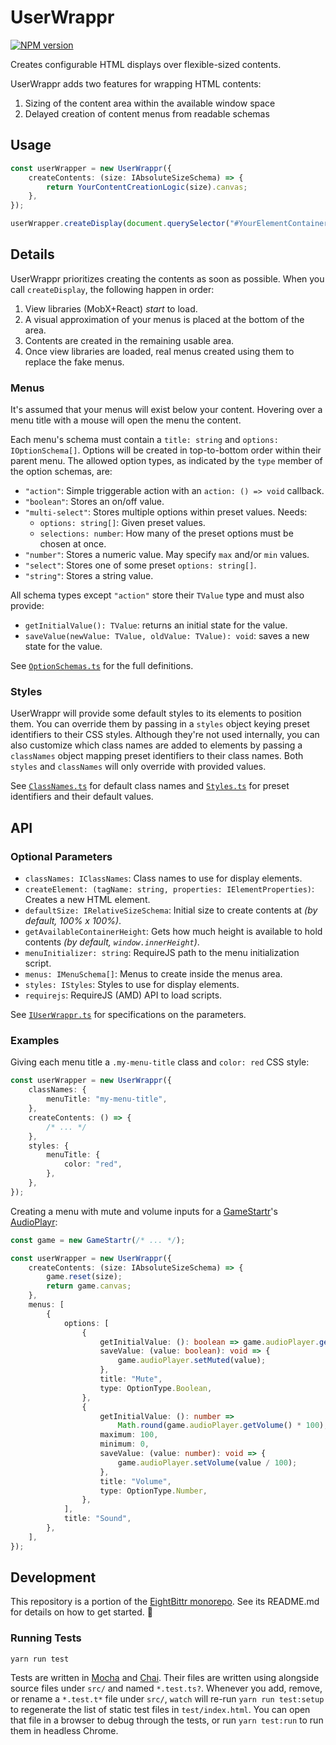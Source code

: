 <!-- Top -->
# UserWrappr

[![NPM version](https://badge.fury.io/js/userwrappr.svg)](http://badge.fury.io/js/userwrappr)

Creates configurable HTML displays over flexible-sized contents.
<!-- /Top -->

UserWrappr adds two features for wrapping HTML contents:

1. Sizing of the content area within the available window space
2. Delayed creation of content menus from readable schemas

## Usage

```typescript
const userWrapper = new UserWrappr({
    createContents: (size: IAbsoluteSizeSchema) => {
        return YourContentCreationLogic(size).canvas;
    },
});

userWrapper.createDisplay(document.querySelector("#YourElementContainer"));
```

## Details

UserWrappr prioritizes creating the contents as soon as possible.
When you call `createDisplay`, the following happen in order:

1. View libraries (MobX+React) _start_ to load.
2. A visual approximation of your menus is placed at the bottom of the area.
3. Contents are created in the remaining usable area.
4. Once view libraries are loaded, real menus created using them to replace the fake menus.

### Menus

It's assumed that your menus will exist below your content.
Hovering over a menu title with a mouse will open the menu the content.

Each menu's schema must contain a `title: string` and `options: IOptionSchema[]`.
Options will be created in top-to-bottom order within their parent menu.
The allowed option types, as indicated by the `type` member of the option schemas, are:

-   `"action"`: Simple triggerable action with an `action: () => void` callback.
-   `"boolean"`: Stores an on/off value.
-   `"multi-select"`: Stores multiple options within preset values. Needs:
    -   `options: string[]`: Given preset values.
    -   `selections: number`: How many of the preset options must be chosen at once.
-   `"number"`: Stores a numeric value. May specify `max` and/or `min` values.
-   `"select"`: Stores one of some preset `options: string[]`.
-   `"string"`: Stores a string value.

All schema types except `"action"` store their `TValue` type and must also provide:

-   `getInitialValue(): TValue`: returns an initial state for the value.
-   `saveValue(newValue: TValue, oldValue: TValue): void`: saves a new state for the value.

See [`OptionSchemas.ts`](src/Menus/Options/OptionSchemas.ts) for the full definitions.

### Styles

UserWrappr will provide some default styles to its elements to position them.
You can override them by passing in a `styles` object keying preset identifiers to their CSS styles.
Although they're not used internally, you can also customize which class names are added to elements by passing a `classNames` object mapping preset identifiers to their class names.
Both `styles` and `classNames` will only override with provided values.

See [`ClassNames.ts`](src/Bootstrapping/ClassNames.ts) for default class names and [`Styles.ts`](src/Bootstrapping/Styles.ts) for preset identifiers and their default values.

## API

### Optional Parameters

-   `classNames: IClassNames`: Class names to use for display elements.
-   `createElement: (tagName: string, properties: IElementProperties)`: Creates a new HTML element.
-   `defaultSize: IRelativeSizeSchema`: Initial size to create contents at _(by default, 100% x 100%)_.
-   `getAvailableContainerHeight`: Gets how much height is available to hold contents _(by default, `window.innerHeight`)_.
-   `menuInitializer: string`: RequireJS path to the menu initialization script.
-   `menus: IMenuSchema[]`: Menus to create inside the menus area.
-   `styles: IStyles`: Styles to use for display elements.
-   `requirejs`: RequireJS (AMD) API to load scripts.

See [`IUserWrappr.ts`](src/IUserWrappr.ts) for specifications on the parameters.

### Examples

Giving each menu title a `.my-menu-title` class and `color: red` CSS style:

```typescript
const userWrapper = new UserWrappr({
    classNames: {
        menuTitle: "my-menu-title",
    },
    createContents: () => {
        /* ... */
    },
    styles: {
        menuTitle: {
            color: "red",
        },
    },
});
```

Creating a menu with mute and volume inputs for a [GameStartr](https://github.com/FullScreenShenanigans/GameStartr)'s [AudioPlayr](https://github.com/FullScreenShenanigans/AudioPlayr):

```typescript
const game = new GameStartr(/* ... */);

const userWrapper = new UserWrappr({
    createContents: (size: IAbsoluteSizeSchema) => {
        game.reset(size);
        return game.canvas;
    },
    menus: [
        {
            options: [
                {
                    getInitialValue: (): boolean => game.audioPlayer.getMuted(),
                    saveValue: (value: boolean): void => {
                        game.audioPlayer.setMuted(value);
                    },
                    title: "Mute",
                    type: OptionType.Boolean,
                },
                {
                    getInitialValue: (): number =>
                        Math.round(game.audioPlayer.getVolume() * 100),
                    maximum: 100,
                    minimum: 0,
                    saveValue: (value: number): void => {
                        game.audioPlayer.setVolume(value / 100);
                    },
                    title: "Volume",
                    type: OptionType.Number,
                },
            ],
            title: "Sound",
        },
    ],
});
```

<!-- Development -->
## Development

This repository is a portion of the [EightBittr monorepo](https://raw.githubusercontent.com/FullScreenShenanigans/EightBittr).
See its README.md for details on how to get started. 💖

### Running Tests

```shell
yarn run test
```

Tests are written in [Mocha](https://github.com/mochajs/mocha) and [Chai](https://github.com/chaijs/chai).
Their files are written using alongside source files under `src/` and named `*.test.ts?`.
Whenever you add, remove, or rename a `*.test.t*` file under `src/`, `watch` will re-run `yarn run test:setup` to regenerate the list of static test files in `test/index.html`.
You can open that file in a browser to debug through the tests, or run `yarn test:run` to run them in headless Chrome.

<!-- Maps -->
<!-- /Maps -->
<!-- /Development -->
